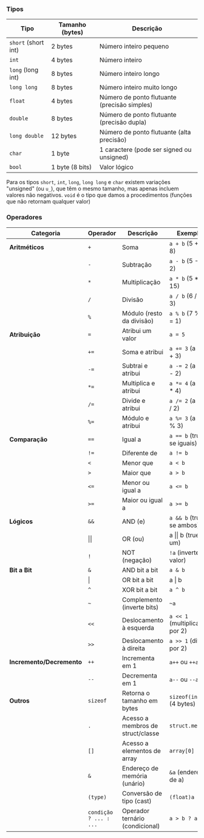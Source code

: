 ### Tipos
| Tipo                 | Tamanho (bytes) | Descrição                                    |
| -------------------- | --------------- | -------------------------------------------- |
| `short` (short int)  | 2 bytes         | Número inteiro pequeno                       |
| `int`                | 4 bytes         | Número inteiro                               |
| `long` (long int)    | 8 bytes         | Número inteiro longo                         |
| `long long`          | 8 bytes         | Número inteiro muito longo                   |
| `float`              | 4 bytes         | Número de ponto flutuante (precisão simples) |
| `double`             | 8 bytes         | Número de ponto flutuante (precisão dupla)   |
| `long double`        | 12 bytes        | Número de ponto flutuante (alta precisão)    |
| `char`               | 1 byte          | 1 caractere (pode ser signed ou unsigned)    |
| `bool`               | 1 byte (8 bits) | Valor lógico                                 |

Para os tipos `short`, `int`, `long`, `long long` e `char` existem variações "unsigned" (ou `u_`), que têm o mesmo tamanho, mas apenas incluem valores não negativos.
`void` é o tipo que damos a procedimentos (funções que não retornam qualquer valor)

### Operadores
| Categoria                 | Operador               | Descrição                         | Exemplo                     |
| ------------------------- | ---------------------- | --------------------------------- | --------------------------- |
| **Aritméticos**           | `+`                    | Soma                              | `a + b` (5 + 3 = 8)         |
|                           | `-`                    | Subtração                         | `a - b` (5 - 3 = 2)         |
|                           | `*`                    | Multiplicação                     | `a * b` (5 * 3 = 15)        |
|                           | `/`                    | Divisão                           | `a / b` (6 / 2 = 3)         |
|                           | `%`                    | Módulo (resto da divisão)         | `a % b` (7 % 2 = 1)         |
| **Atribuição**            | `=`                    | Atribui um valor                  | `a = 5`                     |
|                           | `+=`                   | Soma e atribui                    | `a += 3` (a = a + 3)        |
|                           | `-=`                   | Subtrai e atribui                 | `a -= 2` (a = a - 2)        |
|                           | `*=`                   | Multiplica e atribui              | `a *= 4` (a = a * 4)        |
|                           | `/=`                   | Divide e atribui                  | `a /= 2` (a = a / 2)        |
|                           | `%=`                   | Módulo e atribui                  | `a %= 3` (a = a % 3)        |
| **Comparação**            | `==`                   | Igual a                           | `a == b` (true se iguais)   |
|                           | `!=`                   | Diferente de                      | `a != b`                    |
|                           | `<`                    | Menor que                         | `a < b`                     |
|                           | `>`                    | Maior que                         | `a > b`                     |
|                           | `<=`                   | Menor ou igual a                  | `a <= b`                    |
|                           | `>=`                   | Maior ou igual a                  | `a >= b`                    |
| **Lógicos**               | `&&`                   | AND (e)                           | `a && b` (true se ambos)    |
|                           | \|\|                   | OR (ou)                           | a \|\| b (true se um)       |
|                           | `!`                    | NOT (negação)                     | `!a` (inverte o valor)      |
| **Bit a Bit**             | `&`                    | AND bit a bit                     | `a & b`                     |
|                           | \|                     | OR bit a bit                      | a \| b                     |
|                           | `^`                    | XOR bit a bit                     | `a ^ b`                     |
|                           | `~`                    | Complemento (inverte bits)        | `~a`                        |
|                           | `<<`                   | Deslocamento à esquerda           | `a << 1` (multiplica por 2) |
|                           | `>>`                   | Deslocamento à direita            | `a >> 1` (divide por 2)     |
| **Incremento/Decremento** | `++`                   | Incrementa em 1                   | `a++` ou `++a`              |
|                           | `--`                   | Decrementa em 1                   | `a--` ou `--a`              |
| **Outros**                | `sizeof`               | Retorna o tamanho em bytes        | `sizeof(int)` (4 bytes)     |
|                           | `.`                    | Acesso a membros de struct/classe | `struct.membro`             |
|                           | `[]`                   | Acesso a elementos de array       | `array[0]`                  |
|                           | `&`                    | Endereço de memória (unário)      | `&a` (endereço de a)        |
|                           | `(type)`               | Conversão de tipo (cast)          | `(float)a`                  |
|                           | `condição ? ... : ...` | Operador ternário (condicional)   | `a > b ? a : b`             |